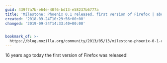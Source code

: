 ```yaml
---
guid: 439f7a7b-e64e-40f6-bd13-e58237b6777a
title: 'Milestone: Phoenix 0.1 released, first version of Firefox | about:community'
created: '2018-09-24T10:29:56+00:00'
changed: '2019-09-24T14:33:40+00:00'


bookmark_of: >-
  https://blog.mozilla.org/community/2013/05/13/milestone-phoenix-0-1-released-first-version-of-firefox/
---
```



16 years ago today the first version of Firefox was released!
